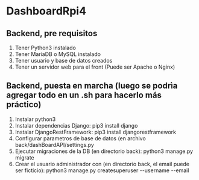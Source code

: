# DashboardRpi4


## Backend, pre requisitos
1. Tener Python3 instalado
2. Tener MariaDB o MySQL instalado
3. Tener usuario y base de datos creados
4. Tener un servidor web para el front (Puede ser Apache o Nginx)

## Backend, puesta en marcha (luego se podrìa agregar todo en un .sh para hacerlo más práctico)
1. Instalar python3
2. Instalar dependencias Django: pip3 install django
3. Instalar DjangoRestFramework: pip3 install djangorestframework
4. Configurar parametros de base de datos (en archivo back/dashBoardAPI/settings.py
5. Ejecutar migraciones de la DB (en directorio back): python3 manage.py migrate
6. Crear el usuario administrador con (en directorio back, el email puede ser ficticio): python3 manage.py createsuperuser --username <username> --email <email> 
